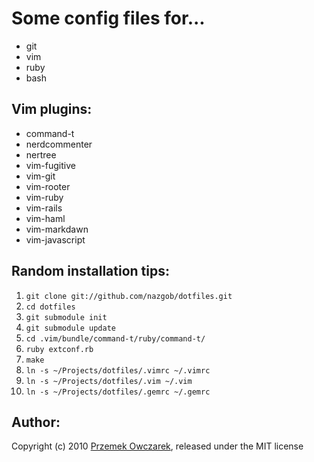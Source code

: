 Some config files for...
========================
- git
- vim
- ruby
- bash

Vim plugins:
------------
- command-t
- nerdcommenter
- nertree
- vim-fugitive
- vim-git
- vim-rooter
- vim-ruby
- vim-rails
- vim-haml
- vim-markdawn
- vim-javascript

Random installation tips:
-------------------------
1. `git clone git://github.com/nazgob/dotfiles.git`  
2. `cd dotfiles`  
3. `git submodule init`  
4. `git submodule update`  
5. `cd .vim/bundle/command-t/ruby/command-t/`  
6. `ruby extconf.rb`  
7. `make`  
8. `ln -s ~/Projects/dotfiles/.vimrc ~/.vimrc`  
9. `ln -s ~/Projects/dotfiles/.vim ~/.vim`  
9. `ln -s ~/Projects/dotfiles/.gemrc ~/.gemrc`  

Author:
------
Copyright (c) 2010 [Przemek Owczarek](http://twitter.com/powczarek), released under the MIT license

